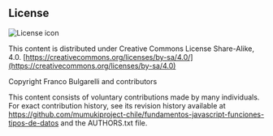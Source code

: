 ## License
![License icon](https://licensebuttons.net/l/by-sa/3.0/88x31.png)

This content is distributed under Creative Commons License Share-Alike, 4.0. [https://creativecommons.org/licenses/by-sa/4.0/](https://creativecommons.org/licenses/by-sa/4.0)

Copyright Franco Bulgarelli and contributors

This content consists of voluntary contributions made by many
individuals. For exact contribution history, see its revision history
available at https://github.com/mumukiproject-chile/fundamentos-javascript-funciones-tipos-de-datos and the AUTHORS.txt file.

